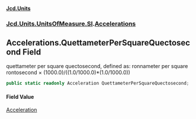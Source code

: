 #### [Jcd.Units](index.md 'index')
### [Jcd.Units.UnitsOfMeasure.SI](Jcd.Units.UnitsOfMeasure.SI.md 'Jcd.Units.UnitsOfMeasure.SI').[Accelerations](Accelerations.md 'Jcd.Units.UnitsOfMeasure.SI.Accelerations')

## Accelerations.QuettameterPerSquareQuectosecond Field

quettameter per square quectosecond, defined as: ronnameter per square rontosecond × (1000.0)/((1.0/1000.0)*(1.0/1000.0))

```csharp
public static readonly Acceleration QuettameterPerSquareQuectosecond;
```

#### Field Value
[Acceleration](Acceleration.md 'Jcd.Units.UnitTypes.Acceleration')